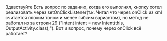 Здавствуйте
Есть вопрос по заданию, когда его выполнял, кнопку хотел реализовать через setOnClickListener(т.к. Читал что через onClick из xml считается плохим тоном и менее гибким вариантом), но метод не работал из за строки 29 ("Intent intent = new Intent(this, OutputActivity.class);"). Вот и вопрос, почему через onClick всё работает?